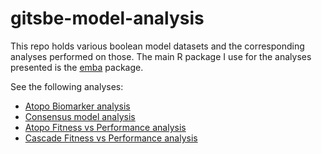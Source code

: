 # gitsbe-model-analysis

This repo holds various boolean model datasets and the corresponding analyses performed on those. 
The main R package I use for the analyses presented is the [emba](https://github.com/bblodfon/emba) package.

See the following analyses:

- [Atopo Biomarker analysis](https://bblodfon.github.io/gitsbe-model-analysis/atopo/cell-lines-2500/) 
- [Consensus model analysis](https://bblodfon.github.io/gitsbe-model-analysis/consensus-2500/consensus_model_analysis.html)
- [Atopo Fitness vs Performance analysis](https://bblodfon.github.io/gitsbe-model-analysis/atopo/cell-lines-2500/performance_vs_fitness.html)
- [Cascade Fitness vs Performance analysis](https://bblodfon.github.io/gitsbe-model-analysis/cascade/cell-lines-2500/performance_vs_fitness.html)